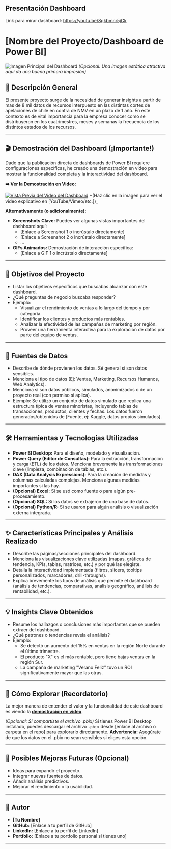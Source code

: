 ## Presentación Dashboard


Link para mirar dashboard: https://youtu.be/8qkbmnr5jCk


# [Nombre del Proyecto/Dashboard de Power BI]

![Imagen Principal del Dashboard](URL_O_RUTA_A_UNA_IMAGEN_ATRACTIVA_DEL_DASHBOARD)
*(Opcional: Una imagen estática atractiva aquí da una buena primera impresión)*

## 📝 Descripción General

El presente proyecto surge de la necesidad de generar insights a partir de mas de 8 mil datos de recursos interpuesto en las distintas cortes de apelaciones de chile en contra de NMV en un plazo de 1 año. En este contexto es de vital importancia para la empresa conocer como se distribuyeron en los cuatrimestres, meses y semanas la  frecuencia de los distintos estados de los recursos.

---

## 🎬 Demostración del Dashboard (¡Importante!)

Dado que la publicación directa de dashboards de Power BI requiere configuraciones específicas, he creado una demostración en video para mostrar la funcionalidad completa y la interactividad del dashboard.

**➡️ Ver la Demostración en Video:**

[![Vista Previa del Video del Dashboard](URL_DE_LA_IMAGEN_PREVISUALIZACION_DEL_VIDEO)](URL_DEL_VIDEO_DE_YOUTUBE_O_SIMILAR)
*(Haz clic en la imagen para ver el video explicativo en [YouTube/Vimeo/etc.])_

**Alternativamente (o adicionalmente):**

* **Screenshots Clave:** Puedes ver algunas vistas importantes del dashboard aquí:
    * [Enlace a Screenshot 1 o incrústalo directamente]
    * [Enlace a Screenshot 2 o incrústalo directamente]
    * ...
* **GIFs Animados:** Demostración de interacción específica:
    * [Enlace a GIF 1 o incrústalo directamente]

---

## 🎯 Objetivos del Proyecto

* Listar los objetivos específicos que buscabas alcanzar con este dashboard.
* ¿Qué preguntas de negocio buscaba responder?
* Ejemplo:
    * Visualizar el rendimiento de ventas a lo largo del tiempo y por categoría.
    * Identificar los clientes y productos más rentables.
    * Analizar la efectividad de las campañas de marketing por región.
    * Proveer una herramienta interactiva para la exploración de datos por parte del equipo de ventas.

---

## 💾 Fuentes de Datos

* Describe de dónde provienen los datos. Sé general si son datos sensibles.
* Menciona el tipo de datos (Ej: Ventas, Marketing, Recursos Humanos, Web Analytics).
* Menciona si son datos públicos, simulados, anonimizados o de un proyecto real (con permiso si aplica).
* Ejemplo: Se utilizó un conjunto de datos simulado que replica una estructura típica de ventas minoristas, incluyendo tablas de transacciones, productos, clientes y fechas. Los datos fueron generados/obtenidos de [Fuente, ej: Kaggle, datos propios simulados].

---

## 🛠️ Herramientas y Tecnologías Utilizadas

* **Power BI Desktop:** Para el diseño, modelado y visualización.
* **Power Query (Editor de Consultas):** Para la extracción, transformación y carga (ETL) de los datos. Menciona brevemente las transformaciones clave (limpieza, combinación de tablas, etc.).
* **DAX (Data Analysis Expressions):** Para la creación de medidas y columnas calculadas complejas. Menciona algunas medidas importantes si las hay.
* **(Opcional) Excel:** Si se usó como fuente o para algún pre-procesamiento.
* **(Opcional) SQL:** Si los datos se extrajeron de una base de datos.
* **(Opcional) Python/R:** Si se usaron para algún análisis o visualización externa integrada.

---

## ✨ Características Principales y Análisis Realizado

* Describe las páginas/secciones principales del dashboard.
* Menciona las visualizaciones clave utilizadas (mapas, gráficos de tendencia, KPIs, tablas, matrices, etc.) y por qué las elegiste.
* Detalla la interactividad implementada (filtros, slicers, tooltips personalizados, marcadores, drill-throughs).
* Explica brevemente los tipos de análisis que permite el dashboard (análisis de tendencias, comparativas, análisis geográfico, análisis de rentabilidad, etc.).

---

## 💡 Insights Clave Obtenidos

* Resume los hallazgos o conclusiones más importantes que se pueden extraer del dashboard.
* ¿Qué patrones o tendencias revela el análisis?
* Ejemplo:
    * Se detectó un aumento del 15% en ventas en la región Norte durante el último trimestre.
    * El producto "X" es el más rentable, pero tiene bajas ventas en la región Sur.
    * La campaña de marketing "Verano Feliz" tuvo un ROI significativamente mayor que las otras.

---

## 🚀 Cómo Explorar (Recordatorio)

La mejor manera de entender el valor y la funcionalidad de este dashboard es viendo la **[demostración en video](URL_DEL_VIDEO_DE_YOUTUBE_O_SIMILAR)**.

*(Opcional: Si compartiste el archivo .pbix)*
Si tienes Power BI Desktop instalado, puedes descargar el archivo `.pbix` desde [enlace al archivo o carpeta en el repo] para explorarlo directamente. **Advertencia:** Asegúrate de que los datos en el .pbix no sean sensibles si eliges esta opción.

---

## 🔮 Posibles Mejoras Futuras (Opcional)

* Ideas para expandir el proyecto.
* Integrar nuevas fuentes de datos.
* Añadir análisis predictivos.
* Mejorar el rendimiento o la usabilidad.

---

## 👤 Autor

* **[Tu Nombre]**
* **GitHub:** [Enlace a tu perfil de GitHub]
* **LinkedIn:** [Enlace a tu perfil de LinkedIn]
* **Portfolio:** [Enlace a tu portfolio personal si tienes uno]

---
